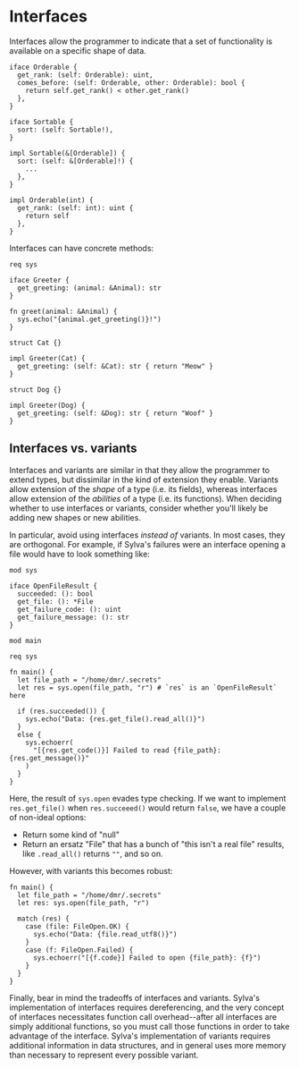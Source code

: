 # Interfaces

Interfaces allow the programmer to indicate that a set of functionality is
available on a specific shape of data.

```sylva
iface Orderable {
  get_rank: (self: Orderable): uint,
  comes_before: (self: Orderable, other: Orderable): bool {
    return self.get_rank() < other.get_rank()
  },
}

iface Sortable {
  sort: (self: Sortable!),
}

impl Sortable(&[Orderable]) {
  sort: (self: &[Orderable]!) {
    ...
  },
}

impl Orderable(int) {
  get_rank: (self: int): uint {
    return self
  },
}
```

Interfaces can have concrete methods:

```sylva
req sys

iface Greeter {
  get_greeting: (animal: &Animal): str
}

fn greet(animal: &Animal) {
  sys.echo("{animal.get_greeting()}!")
}

struct Cat {}

impl Greeter(Cat) {
  get_greeting: (self: &Cat): str { return "Meow" }
}

struct Dog {}

impl Greeter(Dog) {
  get_greeting: (self: &Dog): str { return "Woof" }
}
```

## Interfaces vs. variants

Interfaces and variants are similar in that they allow the programmer to extend
types, but dissimilar in the kind of extension they enable. Variants allow
extension of the _shape_ of a type (i.e. its fields), whereas interfaces allow
extension of the _abilities_ of a type (i.e. its functions). When deciding
whether to use interfaces or variants, consider whether you'll likely be adding
new shapes or new abilities.

In particular, avoid using interfaces _instead of_ variants. In most cases,
they are orthogonal. For example, if Sylva's failures were an interface opening
a file would have to look something like:

```sylva
mod sys

iface OpenFileResult {
  succeeded: (): bool
  get_file: (): *File
  get_failure_code: (): uint
  get_failure_message: (): str
}

mod main

req sys

fn main() {
  let file_path = "/home/dmr/.secrets"
  let res = sys.open(file_path, "r") # `res` is an `OpenFileResult` here

  if (res.succeeded()) {
    sys.echo("Data: {res.get_file().read_all()}")
  }
  else {
    sys.echoerr(
      "[{res.get_code()}] Failed to read {file_path}: {res.get_message()}"
    )
  }
}
```

Here, the result of `sys.open` evades type checking. If we want to implement
`res.get_file()` when `res.succeeed()` would return `false`, we have a couple
of non-ideal options:
- Return some kind of "null"
- Return an ersatz "File" that has a bunch of "this isn't a real file" results,
  like `.read_all()` returns `""`, and so on.

However, with variants this becomes robust:

```sylva
fn main() {
  let file_path = "/home/dmr/.secrets"
  let res: sys.open(file_path, "r")

  match (res) {
    case (file: FileOpen.OK) {
      sys.echo("Data: {file.read_utf8()}")
    }
    case (f: FileOpen.Failed) {
      sys.echoerr("[{f.code}] Failed to open {file_path}: {f}")
    }
  }
}
```

<!-- [NOTE] A good example in favor of interfaces are streams -->

Finally, bear in mind the tradeoffs of interfaces and variants. Sylva's
implementation of interfaces requires dereferencing, and the very concept of
interfaces necessitates function call overhead--after all interfaces are simply
additional functions, so you must call those functions in order to take
advantage of the interface. Sylva's implementation of variants requires
additional information in data structures, and in general uses more memory than
necessary to represent every possible variant.
